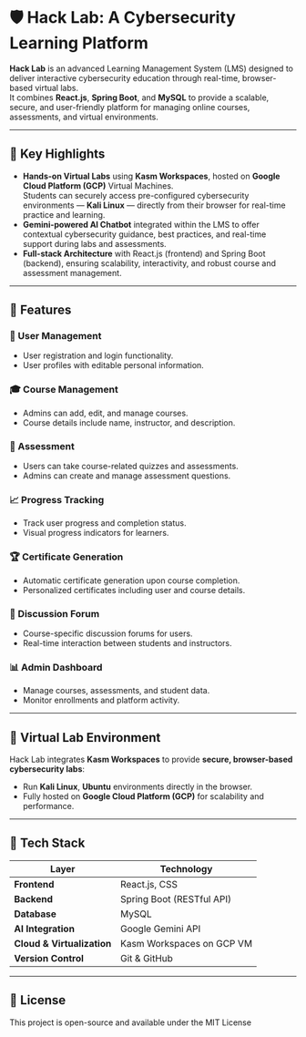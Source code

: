 # 🛡️ Hack Lab: A Cybersecurity Learning Platform

**Hack Lab** is an advanced Learning Management System (LMS) designed to deliver interactive cybersecurity education through real-time, browser-based virtual labs.  
It combines **React.js**, **Spring Boot**, and **MySQL** to provide a scalable, secure, and user-friendly platform for managing online courses, assessments, and virtual environments.

---

## 🚀 Key Highlights

- **Hands-on Virtual Labs** using **Kasm Workspaces**, hosted on **Google Cloud Platform (GCP)** Virtual Machines.  
  Students can securely access pre-configured cybersecurity environments — **Kali Linux** — directly from their browser for real-time practice and learning.
- **Gemini-powered AI Chatbot** integrated within the LMS to offer contextual cybersecurity guidance, best practices, and real-time support during labs and assessments.
- **Full-stack Architecture** with React.js (frontend) and Spring Boot (backend), ensuring scalability, interactivity, and robust course and assessment management.

---

## 🧩 Features

### 👤 User Management
- User registration and login functionality.  
- User profiles with editable personal information.

### 🎓 Course Management
- Admins can add, edit, and manage courses.  
- Course details include name, instructor, and description.

### 🧠 Assessment
- Users can take course-related quizzes and assessments.  
- Admins can create and manage assessment questions.

### 📈 Progress Tracking
- Track user progress and completion status.  
- Visual progress indicators for learners.

### 🏆 Certificate Generation
- Automatic certificate generation upon course completion.  
- Personalized certificates including user and course details.

### 💬 Discussion Forum
- Course-specific discussion forums for users.  
- Real-time interaction between students and instructors.

### 📊 Admin Dashboard
- Manage courses, assessments, and student data.  
- Monitor enrollments and platform activity.

---

## 🧪 Virtual Lab Environment

Hack Lab integrates **Kasm Workspaces** to provide **secure, browser-based cybersecurity labs**:
- Run **Kali Linux**, **Ubuntu**  environments directly in the browser.
- Fully hosted on **Google Cloud Platform (GCP)** for scalability and performance.

---

## 🧱 Tech Stack

| Layer | Technology |
|-------|-------------|
| **Frontend** | React.js, CSS |
| **Backend** | Spring Boot (RESTful API) |
| **Database** | MySQL |
| **AI Integration** | Google Gemini API |
| **Cloud & Virtualization** | Kasm Workspaces on GCP VM |
| **Version Control** | Git & GitHub |

---

## 📜 License
This project is open-source and available under the MIT License
